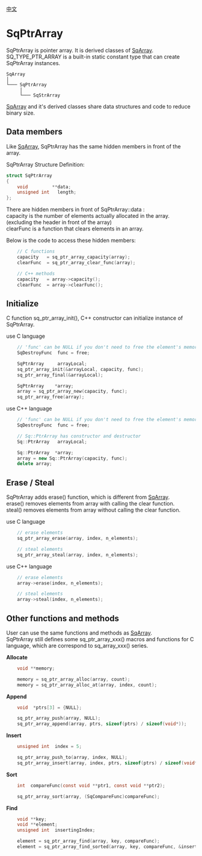 [中文](SqPtrArray.cn.md)

# SqPtrArray

SqPtrArray is pointer array. It is derived classes of [SqArray](SqArray.md).  
SQ_TYPE_PTR_ARRAY is a built-in static constant type that can create SqPtrArray instances.

	SqArray
	│
	└─── SqPtrArray
	     │
	     └─── SqStrArray

[SqArray](SqArray.md) and it's derived classes share data structures and code to reduce binary size.

## Data members

Like [SqArray](SqArray.md), SqPtrArray has the same hidden members in front of the array.  
  
SqPtrArray Structure Definition:

```c
struct SqPtrArray
{
	void         **data;
	unsigned int   length;
};
```

There are hidden members in front of SqPtrArray::data :  
capacity  is the number of elements actually allocated in the array. (excluding the header in front of the array)  
clearFunc is a function that clears elements in an array.  
  
Below is the code to access these hidden members:

```c++
	// C functions
	capacity   = sq_ptr_array_capacity(array);
	clearFunc  = sq_ptr_array_clear_func(array);

	// C++ methods
	capacity   = array->capacity();
	clearFunc  = array->clearFunc();
```

## Initialize

C function sq_ptr_array_init(), C++ constructor can initialize instance of SqPtrArray.  
  
use C language

```c
	// 'func' can be NULL if you don't need to free the element's memory.
	SqDestroyFunc  func = free;

	SqPtrArray     arrayLocal;
	sq_ptr_array_init(&arrayLocal, capacity, func);
	sq_ptr_array_final(&arrayLocal);

	SqPtrArray    *array;
	array = sq_ptr_array_new(capacity, func);
	sq_ptr_array_free(array);
```

use C++ language

```c++
	// 'func' can be NULL if you don't need to free the element's memory.
	SqDestroyFunc  func = free;

	// Sq::PtrArray has constructor and destructor
	Sq::PtrArray   arrayLocal;

	Sq::PtrArray  *array;
	array = new Sq::PtrArray(capacity, func);
	delete array;
```

## Erase / Steal

SqPtrArray adds erase() function, which is different from [SqArray](SqArray.md).  
erase() removes elements from array with calling the clear function.  
steal() removes elements from array without calling the clear function.  
  
use C language

```c
	// erase elements
	sq_ptr_array_erase(array, index, n_elements);

	// steal elements
	sq_ptr_array_steal(array, index, n_elements);
```

use C++ language

```c++
	// erase elements
	array->erase(index, n_elements);

	// steal elements
	array->steal(index, n_elements);
```

## Other functions and methods

User can use the same functions and methods as [SqArray](SqArray.md).  
SqPtrArray still defines some sq_ptr_array_xxx() macros and functions for C language, which are correspond to sq_array_xxx() series.  
  
**Allocate**

```c
	void **memory;

	memory = sq_ptr_array_alloc(array, count);
	memory = sq_ptr_array_alloc_at(array, index, count);
```

**Append**

```c
	void  *ptrs[3] = {NULL};

	sq_ptr_array_push(array, NULL);
	sq_ptr_array_append(array, ptrs, sizeof(ptrs) / sizeof(void*));
```

**Insert**

```c
	unsigned int  index = 5;

	sq_ptr_array_push_to(array, index, NULL);
	sq_ptr_array_insert(array, index, ptrs, sizeof(ptrs) / sizeof(void*));
```

**Sort**

```c
	int  compareFunc(const void **ptr1, const void **ptr2);

	sq_ptr_array_sort(array, (SqCompareFunc)compareFunc);
```

**Find**

```c
	void **key;
	void **element;
	unsigned int  insertingIndex;

	element = sq_ptr_array_find(array, key, compareFunc);
	element = sq_ptr_array_find_sorted(array, key, compareFunc, &insertingIndex);
```
